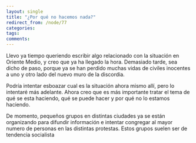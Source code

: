 ```yaml
---
layout: single
title: "¿Por qué no hacemos nada?"
redirect_from: /node/77
categories:
tags: 
comments: 
---
```

Llevo ya tiempo queriendo escribir algo relacionado con la situación en Oriente Medio, y creo que ya ha llegado la hora. Demasiado tarde, sea dicho de paso, porque ya se han perdido muchas vidas de civiles inocentes a uno y otro lado del nuevo muro de la discordia.  

Podría intentar esboazar cual es la situación ahora mismo allí, pero lo intentaré más adelante. Ahora creo que es más importante tratar el tema de qué se esta haciendo, qué se puede hacer y por qué no lo estamos haciendo.  

De momento, pequeños grupos en distintas ciudades ya se están organizando para difundir información e intentar congregar al mayor numero de personas en las distintas protestas. Estos grupos suelen ser de tendencia socialista
